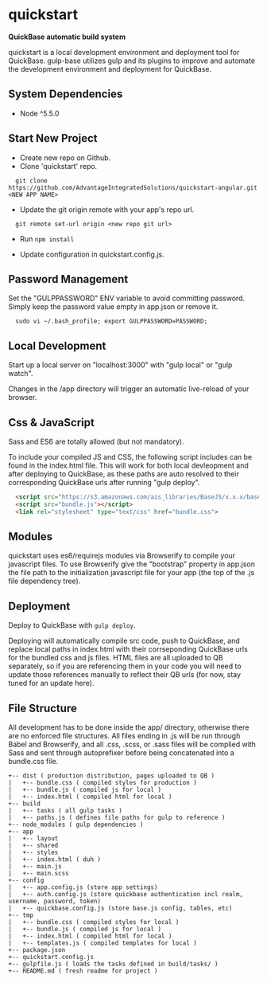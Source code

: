 # quickstart
**QuickBase automatic build system**

quickstart is a local development environment and deployment tool for QuickBase. gulp-base utilizes gulp and its plugins to improve and automate the development environment and deployment for QuickBase.

## System Dependencies
* Node ^5.5.0

## Start New Project
* Create new repo on Github.
* Clone 'quickstart' repo.
```shell
  git clone https://github.com/AdvantageIntegratedSolutions/quickstart-angular.git <NEW APP NAME>
```

* Update the git origin remote with your app's repo url.
```shell
  git remote set-url origin <new repo git url>
```
* Run `npm install`

* Update configuration in quickstart.config.js.

## Password Management
Set the "GULPPASSWORD" ENV variable to avoid committing password. Simply keep the password value empty in app.json or remove it.

```shell
  sudo vi ~/.bash_profile; export GULPPASSWORD=PASSWORD;
```

## Local Development
Start up a local server on "localhost:3000" with "gulp local" or "gulp watch".

Changes in the /app directory will trigger an automatic live-reload of your browser.

## Css & JavaScript
Sass and ES6 are totally allowed (but not mandatory).

To include your compiled JS and CSS, the following script includes can be found in the index.html file. This will work for both local devleopment and after deploying to QuickBase, as these paths are auto resolved to their corresponding QuickBase urls after running "gulp deploy".
```html
  <script src="https://s3.amazonaws.com/ais_libraries/BaseJS/x.x.x/base.min.js"></script>
  <script src="bundle.js"></script>
  <link rel="stylesheet" type="text/css" href="bundle.css">
```

## Modules
quickstart uses es6/requirejs modules via Browserify to compile your javascript files. To use Browserify give the "bootstrap" property in app.json the file path to the initialization javascript file for your app (the top of the .js file dependency tree).

## Deployment
Deploy to QuickBase with `gulp deploy`.

Deploying will automatically compile src code, push to QuickBase, and replace local paths in index.html with their corrseponding QuickBase urls for the bundled css and js files. HTML files are all uploaded to QB separately, so if you are referencing them in your code you will need to update those references manually to reflect their QB urls (for now, stay tuned for an update here).

## File Structure
All development has to be done inside the app/ directory, otherwise there are no enforced file structures. All files ending in .js will be run through Babel and Browserify, and all .css, .scss, or .sass files will be complied with Sass and sent through autoprefixer before being concatenated into a bundle.css file.

```
+-- dist ( production distribution, pages uploaded to QB )
|   +-- bundle.css ( compiled styles for production )
|   +-- bundle.js ( compiled js for local )
|   +-- index.html ( compiled html for local )
+-- build
|   +-- tasks ( all gulp tasks )
|   +-- paths.js ( defines file paths for gulp to reference )
+-- node_modules ( gulp dependencies )
+-- app
|   +-- layout
|   +-- shared
|   +-- styles
|   +-- index.html ( duh )
|   +-- main.js
|   +-- main.scss
+-- config
|   +-- app.config.js (store app settings)
|   +-- auth.config.js (store quickbase authentication incl realm, username, password, token)
|   +-- quickbase.config.js (store base.js config, tables, etc)
+-- tmp
|   +-- bundle.css ( compiled styles for local )
|   +-- bundle.js ( compiled js for local )
|   +-- index.html ( compiled html for local )
|   +-- templates.js ( compiled templates for local )
+-- package.json
+-- quickstart.config.js
+-- gulpfile.js ( loads the tasks defined in build/tasks/ )
+-- README.md ( fresh readme for project )
```